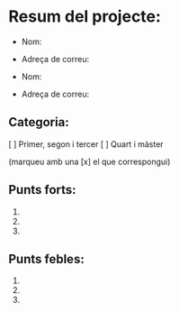 Resum del projecte:
===================

* Nom:
* Adreça de correu:

* Nom:
* Adreça de correu:

Categoria:
----------

[ ] Primer, segon i tercer
[ ] Quart i màster

(marqueu amb una [x] el que correspongui)

Punts forts:
------------

1.

2.

3.

Punts febles:
-------------

1.

2.

3.

